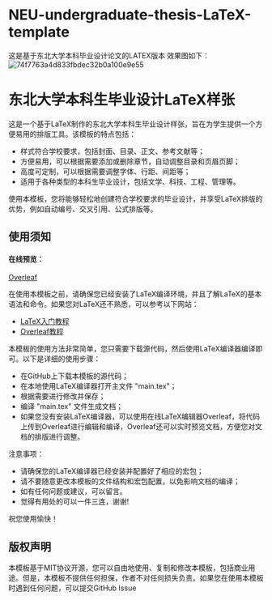 # NEU-undergraduate-thesis-LaTeX-template
这是基于东北大学本科毕业设计论文的LATEX版本 效果图如下：
![74f7763a4d833fbdec32b0a100e9e55](https://github.com/neuljh/NEU-undergraduate-thesis-LaTeX-template/assets/132900799/ab7cae34-98a8-4e87-b927-59e9604e19fa)


# 东北大学本科生毕业设计LaTeX样张

这是一个基于LaTeX制作的东北大学本科生毕业设计样张，旨在为学生提供一个方便易用的排版工具。该模板的特点包括：

- 样式符合学校要求，包括封面、目录、正文、参考文献等；
- 方便易用，可以根据需要添加或删除章节，自动调整目录和页眉页脚；
- 高度可定制，可以根据需要调整字体、行距、间距等；
- 适用于各种类型的本科生毕业设计，包括文学、科技、工程、管理等。

使用本模板，您将能够轻松地创建符合学校要求的毕业设计，并享受LaTeX排版的优势，例如自动编号、交叉引用、公式排版等。

## 使用须知

#### 在线预览：
[Overleaf](https://www.overleaf.com/read/gfdsqctxxpsj)

在使用本模板之前，请确保您已经安装了LaTeX编译环境，并且了解LaTeX的基本语法和命令。如果您对LaTeX还不熟悉，可以参考以下网站：

- [LaTeX入门教程](https://www.latexstudio.net/archives/category/latex-tutorial)
- [Overleaf教程](https://www.overleaf.com/learn)

本模板的使用方法非常简单，您只需要下载源代码，然后使用LaTeX编译器编译即可。以下是详细的使用步骤：
- 在GitHub上下载本模板的源代码；
- 在本地使用LaTeX编译器打开主文件 "main.tex"；
- 根据需要进行修改并保存；
- 编译 "main.tex" 文件生成文档；
- 如果您没有安装LaTeX编译器，可以使用在线LaTeX编辑器Overleaf，将代码上传到Overleaf进行编辑和编译，Overleaf还可以实时预览文档，方便您对文档的排版进行调整。


注意事项：
- 请确保您的LaTeX编译器已经安装并配置好了相应的宏包；
- 请不要随意更改本模板的文件结构和宏包配置，以免影响文档的编译；
- 如有任何问题或建议，可以留言。
- 觉得有用处的可以一件三连，谢谢!

祝您使用愉快！


## 版权声明

本模板基于MIT协议开源，您可以自由地使用、复制和修改本模板，包括商业用途。但是，本模板不提供任何担保，作者不对任何损失负责。如果您在使用本模板时遇到任何问题，可以提交GitHub Issue
